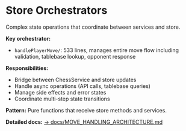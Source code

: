 # Store Orchestrators

Complex state operations that coordinate between services and store.

**Key orchestrator:**

- `handlePlayerMove/`: 533 lines, manages entire move flow including validation, tablebase lookup, opponent response

**Responsibilities:**

- Bridge between ChessService and store updates
- Handle async operations (API calls, tablebase queries)
- Manage side effects and error states
- Coordinate multi-step state transitions

**Pattern:** Pure functions that receive store methods and services.

**Detailed docs:** [→ docs/MOVE_HANDLING_ARCHITECTURE.md](../../../docs/MOVE_HANDLING_ARCHITECTURE.md)
